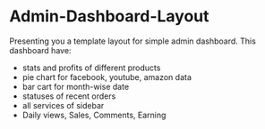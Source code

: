 # Admin-Dashboard-Layout

Presenting you a template layout for simple admin dashboard.
This dashboard have:

- stats and profits of different products
- pie chart for facebook, youtube, amazon data
- bar cart for month-wise date
- statuses of recent orders
- all services of sidebar
- Daily views, Sales, Comments, Earning
